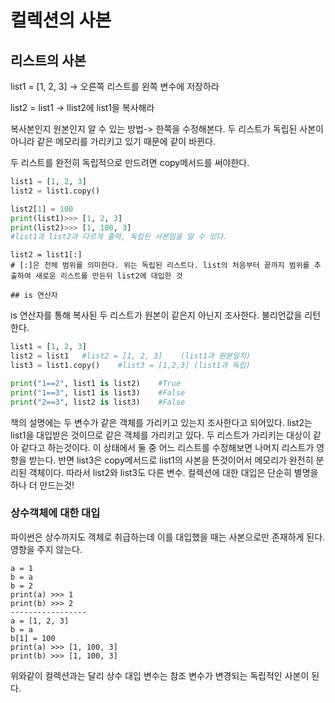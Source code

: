 # 컬렉션의 사본

## 리스트의 사본

list1 = [1, 2, 3] -> 오른쪽 리스트를 왼쪽 변수에 저장하라

list2 = list1 -> llist2에 list1을 복사해라

복사본인지 원본인지 알 수 있는 방법-> 한쪽을 수정해본다. 두 리스트가 독립된 사본이 아니라 같은 메모리를 가리키고 있기 때문에 같이 바뀐다. 

두 리스트를 완전히 독립적으로 만드려면 copy메서드를 써야한다. 

~~~ python
list1 = [1, 2, 3]
list2 = list1.copy()

list2[1] = 100
print(list1)>>> [1, 2, 3]
print(list2)>>> [1, 100, 3]
#list1과 list2과 다르게 출력, 독립된 사본임을 알 수 있다. 
~~~

~~~ 
list2 = list1[:]
# [:]은 전체 범위를 의미한다. 위는 독립된 리스트다. list의 처음부터 끝까지 범위를 추출하여 새로운 리스트를 만든뒤 list2에 대입한 것
~~~

	## is 연산자

is 연산자를 통해 복사된 두 리스트가 원본이 같은지 아닌지 조사한다. 불리언값을 리턴한다. 

~~~ python
list1 = [1, 2, 3]
list2 = list1   #list2 = [1, 2, 3]    (list1과 원본일치)
list3 = list1.copy()    #list3 = [1,2,3] (list1과 독립)

print("1==2", list1 is list2)    #True
print("1==3", list1 is list3)    #False
print("2==3", list2 is list3)    #False
~~~

책의 설명에는 두 변수가 같은 객체를 가리키고 있는지 조사한다고 되어있다. list2는 list1을 대입받은 것이므로 같은 객체를 가리키고 있다. 두 리스트가 가리키는 대상이 같아 같다고 하는것이다. 이 상태에서 둘 중 어느 리스트를 수정해보면 나머지 리스트가 영향을 받는다. 반면 list3은 copy메서드로 list1의 사본을 뜬것이어서 메모리가 완전히 분리된 객체이다. 따라서 list2와 list3도 다른 변수. 컬렉션에 대한 대입은 단순히 별명을 하나 더 만드는것!

### 상수객체에 대한 대입

파이썬은 상수까지도 객체로 취급하는데 이를 대입했을 때는 사본으로만 존재하게 된다. 영향을 주지 않는다. 

~~~ 
a = 1
b = a
b = 2
print(a) >>> 1
print(b) >>> 2
-----------------
a = [1, 2, 3]
b = a
b[1] = 100
print(a) >>> [1, 100, 3]
print(b) >>> [1, 100, 3]
~~~

위와같이 컬렉션과는 달리 상수 대입 변수는 참조 변수가 변경되는 독립적인 사본이 된다. 
